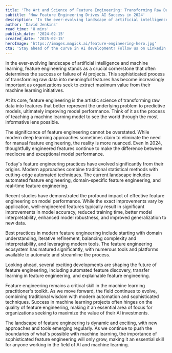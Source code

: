 ```yaml
---
title: 'The Art and Science of Feature Engineering: Transforming Raw Data into Model-Ready Gold'
subtitle: 'How Feature Engineering Drives AI Success in 2024'
description: 'In the ever-evolving landscape of artificial intelligence and machine learning, feature engineering stands as a crucial cornerstone that often determines the success or failure of AI projects. This sophisticated process of transforming raw data into meaningful features has become increasingly important as organizations seek to extract maximum value from their machine learning initiatives.'
author: 'David Jenkins'
read_time: '8 mins'
publish_date: '2024-02-15'
created_date: '2025-02-15'
heroImage: 'https://images.magick.ai/feature-engineering-hero.jpg'
cta: 'Stay ahead of the curve in AI development! Follow us on LinkedIn for more insights on feature engineering and cutting-edge machine learning techniques.'
---
```


In the ever-evolving landscape of artificial intelligence and machine learning, feature engineering stands as a crucial cornerstone that often determines the success or failure of AI projects. This sophisticated process of transforming raw data into meaningful features has become increasingly important as organizations seek to extract maximum value from their machine learning initiatives.

At its core, feature engineering is the artistic science of transforming raw data into features that better represent the underlying problem to predictive models, ultimately improving model performance. Think of it as the process of teaching a machine learning model to see the world through the most informative lens possible.

The significance of feature engineering cannot be overstated. While modern deep learning approaches sometimes claim to eliminate the need for manual feature engineering, the reality is more nuanced. Even in 2024, thoughtfully engineered features continue to make the difference between mediocre and exceptional model performance.

Today's feature engineering practices have evolved significantly from their origins. Modern approaches combine traditional statistical methods with cutting-edge automated techniques. The current landscape includes automated feature engineering, domain-specific feature engineering, and real-time feature engineering.

Recent studies have demonstrated the profound impact of effective feature engineering on model performance. While the exact improvements vary by application, well-engineered features typically result in significant improvements in model accuracy, reduced training time, better model interpretability, enhanced model robustness, and improved generalization to new data.

Best practices in modern feature engineering include starting with domain understanding, iterative refinement, balancing complexity and interpretability, and leveraging modern tools. The feature engineering ecosystem has matured significantly, with numerous tools and platforms available to automate and streamline the process.

Looking ahead, several exciting developments are shaping the future of feature engineering, including automated feature discovery, transfer learning in feature engineering, and explainable feature engineering.

Feature engineering remains a critical skill in the machine learning practitioner's toolkit. As we move forward, the field continues to evolve, combining traditional wisdom with modern automation and sophisticated techniques. Success in machine learning projects often hinges on the quality of feature engineering, making it an essential area of focus for organizations seeking to maximize the value of their AI investments.

The landscape of feature engineering is dynamic and exciting, with new approaches and tools emerging regularly. As we continue to push the boundaries of what's possible with machine learning, the importance of sophisticated feature engineering will only grow, making it an essential skill for anyone working in the field of AI and machine learning.